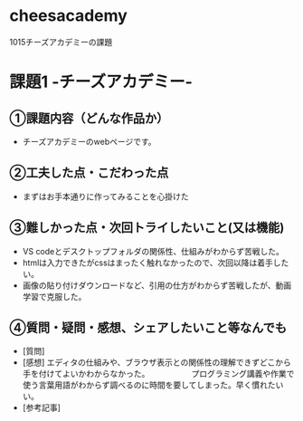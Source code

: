 # cheesacademy
1015チーズアカデミーの課題

# 課題1 -チーズアカデミー-

## ①課題内容（どんな作品か）
- チーズアカデミーのwebページです。

## ②工夫した点・こだわった点
- まずはお手本通りに作ってみることを心掛けた 

## ③難しかった点・次回トライしたいこと(又は機能)
- VS codeとデスクトップフォルダの関係性、仕組みがわからず苦戦した。
- htmlは入力できたがcssはまったく触れなかったので、次回以降は着手したい。
- 画像の貼り付けダウンロードなど、引用の仕方がわからず苦戦したが、動画学習で克服した。

## ④質問・疑問・感想、シェアしたいこと等なんでも
- [質問] 
- [感想] エディタの仕組みや、ブラウザ表示との関係性の理解できずどこから手を付けてよいかわからなかった。
　　　　　プログラミング講義や作業で使う言葉用語がわからず調べるのに時間を要してしまった。早く慣れたいい。
- [参考記事] 
	

